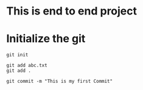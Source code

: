 # This is end to end project
# Initialize the git
```
git init
```
```
git add abc.txt
git add .
```
```
git commit -m "This is my first Commit"
```